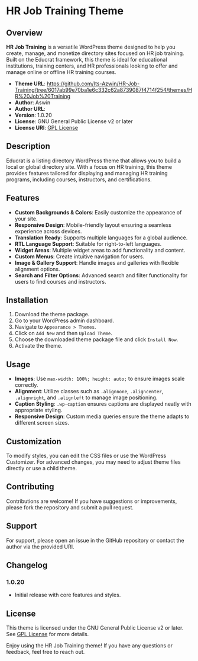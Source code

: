 # HR Job Training Theme

## Overview

**HR Job Training** is a versatile WordPress theme designed to help you create, manage, and monetize directory sites focused on HR job training. Built on the Educrat framework, this theme is ideal for educational institutions, training centers, and HR professionals looking to offer and manage online or offline HR training courses.

- **Theme URL**: https://github.com/Its-Azwin/HR-Job-Training/tree/6017ab99e70ba1e6c332c62a8739087f4714f254/themes/HR%20Job%20Training
- **Author**: Aswin
- **Author URL**:
- **Version**: 1.0.20
- **License**: GNU General Public License v2 or later
- **License URI**: [GPL License](http://www.gnu.org/licenses/gpl-2.0.html)

## Description

Educrat is a listing directory WordPress theme that allows you to build a local or global directory site. With a focus on HR training, this theme provides features tailored for displaying and managing HR training programs, including courses, instructors, and certifications.

## Features

- **Custom Backgrounds & Colors**: Easily customize the appearance of your site.
- **Responsive Design**: Mobile-friendly layout ensuring a seamless experience across devices.
- **Translation Ready**: Supports multiple languages for a global audience.
- **RTL Language Support**: Suitable for right-to-left languages.
- **Widget Areas**: Multiple widget areas to add functionality and content.
- **Custom Menus**: Create intuitive navigation for users.
- **Image & Gallery Support**: Handle images and galleries with flexible alignment options.
- **Search and Filter Options**: Advanced search and filter functionality for users to find courses and instructors.

## Installation

1. Download the theme package.
2. Go to your WordPress admin dashboard.
3. Navigate to `Appearance > Themes`.
4. Click on `Add New` and then `Upload Theme`.
5. Choose the downloaded theme package file and click `Install Now`.
6. Activate the theme.

## Usage

- **Images**: Use `max-width: 100%; height: auto;` to ensure images scale correctly.
- **Alignment**: Utilize classes such as `.alignnone`, `.aligncenter`, `.alignright`, and `.alignleft` to manage image positioning.
- **Caption Styling**: `.wp-caption` ensures captions are displayed neatly with appropriate styling.
- **Responsive Design**: Custom media queries ensure the theme adapts to different screen sizes.

## Customization

To modify styles, you can edit the CSS files or use the WordPress Customizer. For advanced changes, you may need to adjust theme files directly or use a child theme.

## Contributing

Contributions are welcome! If you have suggestions or improvements, please fork the repository and submit a pull request.

## Support

For support, please open an issue in the GitHub repository or contact the author via the provided URI.

## Changelog

### 1.0.20
- Initial release with core features and styles.

## License

This theme is licensed under the GNU General Public License v2 or later. See [GPL License](http://www.gnu.org/licenses/gpl-2.0.html) for more details.

Enjoy using the HR Job Training theme! If you have any questions or feedback, feel free to reach out.
